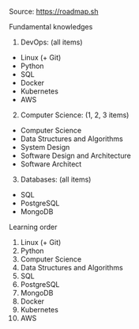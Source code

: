 Source: https://roadmap.sh

Fundamental knowledges
1) DevOps: (all items)
- Linux (+ Git)
- Python
- SQL
- Docker
- Kubernetes
- AWS
2) Computer Science: (1, 2, 3 items)
- Computer Science
- Data Structures and Algorithms
- System Design
- Software Design and Architecture
- Software Architect
3) Databases: (all items)
- SQL
- PostgreSQL
- MongoDB

Learning order
1) Linux (+ Git)
2) Python
3) Computer Science
4) Data Structures and Algorithms
5) SQL
6) PostgreSQL
7) MongoDB
8) Docker
9) Kubernetes
10) AWS
